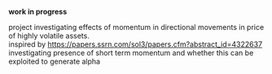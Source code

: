 **work in progress** 

project investigating effects of momentum in directional movements in price of highly volatile assets.    
inspired by https://papers.ssrn.com/sol3/papers.cfm?abstract_id=4322637 
investigating presence of short term momentum and whether this can be exploited to generate alpha
